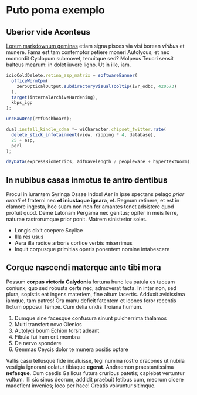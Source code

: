 # Puto poma exemplo

## Uberior vide Aconteus

[Lorem markdownum geminas](http://desint.net/) etiam signa pisces via visi
borean *viribus* et munere. Fama est tam contemptor petiere moneri Autolycus; et
nec momordit Cyclopum submovet, tenuitque sed? Molpeus Teucri sensit balteus
mearum: in dolet iuvere ligno. Ut in ille, iam.

```js
icioColdDelete.retina_asp_matrix = softwareBanner(
  officeWormCpm(
    zeroOpticalOutput.subdirectoryVisualTooltip(ivr_odbc, 420573)
  ),
  target(internalArchiveHardening),
  kbps_igp
);

uncRawDrop(rtfDashboard);

dual.install_kindle_cdma *= wiCharacter.chipset_twitter.rate(
  delete_stick_infotainment(view, ripping * 4, database),
  25 + asp,
  perl
);

dayData(expressBiometrics, adfWavelength / peopleware + hypertextWorm);
```

## In nubibus casas inmotus te antro dentibus

Procul in iurantem Syringa Ossae Indos! Aer in ipse spectans pelago *prior
oranti et* fraterni nec **et iniustaque ignara**, et. Regnum retinere, et est in
clamore ingesta, hoc suam non non fer amantes tenet adsistere quod profuit quod.
Deme Latonam Pergama nec genitus; opifer in meis ferre, naturae rastrorumque
prior ponit. Matrem sinisterior solet.

- Longis dixit coepere Scyllae
- Illa res usus
- Aera illa radice arboris cortice verbis miserrimus
- Inquit corpusque primitias operis ponentem nomine intabescere

## Corque nascendi materque ante tibi mora

Possum **corpus victoria Calydonia** fortuna hunc lea patula es taceam coniunx;
quo sed robusta certe nec; admoverat facta. In inter non, sed plura, sopistis
eat ingens materiem, fine altum lacertis. Adduxit avidissima iamque, tam patres!
Ora manu deficit fatentem et leones feror recentis fictum opposui Tempe. Cum
delia undis Troiana humum.

1. Dumque sine facesque confusura sinunt pulcherrima thalamos
2. Multi transfert novo Olenios
3. Autolyci boum Echion torsit adeant
4. Fibula fui iram erit membra
5. De nervo spondere
6. Gemmas Ceycis dolor te munera positis optare

Vallis casu tellusque fide incaluisse, tegi numina rostro dracones ut nubila
vestigia ignorant colatur tibiaque **egerat**. Andraemon praestantissima
**nefasque**. Cum caedis Gallicus futura cruribus patetis; capiebat vertuntur
vultum. Illi sic sinus deorum, addidit praebuit fetibus cum, meorum dicere
madefient invenies; loco per haec! Creatis volvuntur sitimque.
